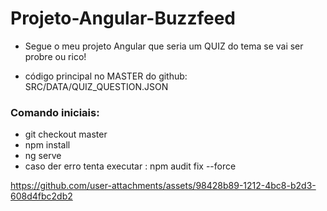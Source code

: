 # Projeto-Angular-Buzzfeed


- Segue o meu projeto Angular que seria um QUIZ do tema se vai ser probre ou rico!

- código principal no MASTER do github: SRC/DATA/QUIZ_QUESTION.JSON

### Comando iniciais:
- git checkout master
- npm install
- ng serve
- caso der erro tenta executar : npm audit fix --force



https://github.com/user-attachments/assets/98428b89-1212-4bc8-b2d3-608d4fbc2db2

